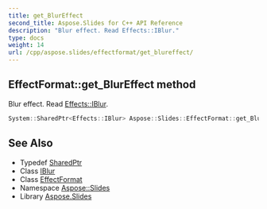 ```yaml
---
title: get_BlurEffect
second_title: Aspose.Slides for C++ API Reference
description: "Blur effect. Read Effects::IBlur."
type: docs
weight: 14
url: /cpp/aspose.slides/effectformat/get_blureffect/
---
```

## EffectFormat::get_BlurEffect method


Blur effect. Read [Effects::IBlur](../../../aspose.slides.effects/iblur/).

```cpp
System::SharedPtr<Effects::IBlur> Aspose::Slides::EffectFormat::get_BlurEffect() override
```

## See Also

* Typedef [SharedPtr](../../../system/sharedptr/)
* Class [IBlur](../../../aspose.slides.effects/iblur/)
* Class [EffectFormat](../)
* Namespace [Aspose::Slides](../../)
* Library [Aspose.Slides](../../../)
